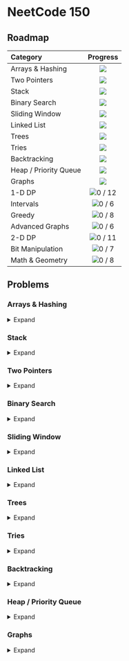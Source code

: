 # NeetCode 150

## Roadmap
| Category | Progress |
|:---------|:--------:|
| Arrays & Hashing | <picture><img src="https://img.shields.io/badge/9%20/%209-Solved-ffffff?style=flat&color=1f883d"></picture> |
| Two Pointers | <picture><img src="https://img.shields.io/badge/5%20/%205-Solved-ffffff?style=flat&color=1f883d"></picture> |
| Stack | <picture><img src="https://img.shields.io/badge/7%20/%207-Solved-ffffff?style=flat&color=1f883d"></picture> |
| Binary Search |  <picture><img src="https://img.shields.io/badge/7%20/%207-Solved-ffffff?style=flat&color=1f883d"></picture> |
| Sliding Window |  <picture><img src="https://img.shields.io/badge/6%20/%206-Solved-ffffff?style=flat&color=1f883d"></picture> |
| Linked List | <picture><img src="https://img.shields.io/badge/11%20/%2011-Solved-ffffff?style=flat&color=1f883d"></picture> |
| Trees | <picture><img src="https://img.shields.io/badge/15%20/%2015-Solved-ffffff?style=flat&color=1f883d"></picture> |
| Tries | <picture><img src="https://img.shields.io/badge/3%20/%203-Solved-ffffff?style=flat&color=1f883d"></picture> |
| Backtracking | <picture><img src="https://img.shields.io/badge/9%20/%209-Solved-ffffff?style=flat&color=1f883d"></picture> |
| Heap / Priority Queue | <picture><img src="https://img.shields.io/badge/7%20/%207-Solved-ffffff?style=flat&color=1f883d"></picture> |
| Graphs | <picture><img src="https://img.shields.io/badge/1%20/%2013-Solved-ffffff?style=flat&color=ffffff"></picture> |
| 1-D DP | ![0 / 12](https://img.shields.io/badge/0%20/%2012-Solved-ffffff?style=flat&color=ffffff) |
| Intervals | ![0 / 6](https://img.shields.io/badge/0%20/%206-Solved-ffffff?style=flat&color=ffffff) |
| Greedy | ![0 / 8](https://img.shields.io/badge/0%20/%208-Solved-ffffff?style=flat&color=ffffff) |
| Advanced Graphs | ![0 / 6](https://img.shields.io/badge/0%20/%206-Solved-ffffff?style=flat&color=ffffff) |
| 2-D DP | ![0 / 11](https://img.shields.io/badge/0%20/%2011-Solved-ffffff?style=flat&color=ffffff) |
| Bit Manipulation | ![0 / 7](https://img.shields.io/badge/0%20/%207-Solved-ffffff?style=flat&color=ffffff) |
| Math & Geometry | ![0 / 8](https://img.shields.io/badge/0%20/%208-Solved-ffffff?style=flat&color=ffffff) |

## Problems

### Arrays & Hashing
<details>
  <summary>Expand</summary>
  
  | Problem | Solution |
  |:--------|:--------:|
  | [Contains Duplicate](https://neetcode.io/problems/duplicate-integer) | [C++](https://github.com/delcanovega/NeetCode/blob/main/01_Arrays_and_Hashing/01_Contains_Duplicate/main.cpp) |
  | [Valid Anagram](https://neetcode.io/problems/is-anagram) | [C++](https://github.com/delcanovega/NeetCode/blob/main/01_Arrays_and_Hashing/02_Anagram/main.cpp) |
  | [Two Sum](https://neetcode.io/problems/two-integer-sum) | [C++](https://github.com/delcanovega/NeetCode/blob/main/01_Arrays_and_Hashing/03_Two_Sum/main.cpp) |
  | [Group Anagrams](https://neetcode.io/problems/anagram-groups) | [C++](https://github.com/delcanovega/NeetCode/blob/main/01_Arrays_and_Hashing/04_Group_Anagrams/main.cpp) |
  | [Top K Frequent Elements](https://neetcode.io/problems/top-k-elements-in-list) | [C++](https://github.com/delcanovega/NeetCode/blob/main/01_Arrays_and_Hashing/05_Top_K_Frequent_Elements/main.cpp) |
  | [Encode and Decode Strings](https://neetcode.io/problems/string-encode-and-decode) | [C++](https://github.com/delcanovega/NeetCode/blob/main/01_Arrays_and_Hashing/06_Encode_and_Decode_Strings/main.cpp) |
  | [Products of Array Except Self](https://neetcode.io/problems/products-of-array-discluding-self) | [C++](https://github.com/delcanovega/NeetCode/blob/main/01_Arrays_and_Hashing/07_Products_of_Array_Except_Self/main.cpp) |
  | [Valid Sudoku](https://neetcode.io/problems/valid-sudoku) | [C++](https://github.com/delcanovega/NeetCode/blob/main/01_Arrays_and_Hashing/08_Valid_Sudoku/main.cpp) |
  | [Longest Consecutive Sequence](https://neetcode.io/problems/longest-consecutive-sequence) | [C++](https://github.com/delcanovega/NeetCode/blob/main/01_Arrays_and_Hashing/09_Longest_Consecutive_Sequence/main.cpp) |
</details>

### Stack
<details>
  <summary>Expand</summary>
  
  | Problem | Solution |
  |:--------|:--------:|
  | [Valid Parentheses](https://neetcode.io/problems/validate-parentheses) | [C++](https://github.com/delcanovega/NeetCode/blob/main/02_Stack/01_Valid_Parentheses/main.cpp) |
  | [Minimum Stack](https://neetcode.io/problems/minimum-stack) | [C++](https://github.com/delcanovega/NeetCode/blob/main/02_Stack/02_Minimum_Stack/main.cpp) |
  | [Evaluate Reverse Polish Notation](https://neetcode.io/problems/evaluate-reverse-polish-notation) | [C++](https://github.com/delcanovega/NeetCode/blob/main/02_Stack/03_Evaluate_Reverse_Polish_Notation/main.cpp) |
  | [Generate Parentheses](https://neetcode.io/problems/generate-parentheses) | [C++](https://github.com/delcanovega/NeetCode/blob/main/02_Stack/04_Generate_Parentheses/main.cpp) |
  | [Daily Temperatures](https://neetcode.io/problems/daily-temperatures) | [C++](https://github.com/delcanovega/NeetCode/blob/main/02_Stack/05_Daily_Temperatures/main.cpp) |
  | [Car Fleet](https://neetcode.io/problems/car-fleet) | [C++](https://github.com/delcanovega/NeetCode/blob/main/02_Stack/06_Car_Fleet/main.cpp) |
  | [Largest Rectangle in Histogram](https://neetcode.io/problems/largest-rectangle-in-histogram) | [C++](https://github.com/delcanovega/NeetCode/blob/main/02_Stack/07_Largest_Rectangle_in_Histogram/main.cpp) |
</details>

### Two Pointers
<details>
  <summary>Expand</summary>
  
  | Problem | Solution |
  |:--------|:--------:|
  | [Valid Palindrome](https://neetcode.io/problems/is-palindrome) | [C++](https://github.com/delcanovega/NeetCode/blob/main/03_Two_Pointers/01_Valid_Palindrome/main.cpp) |
  | [Two Integer Sum II](https://neetcode.io/problems/two-integer-sum-ii) | [C++](https://github.com/delcanovega/NeetCode/blob/main/03_Two_Pointers/02_Two_Integer_Sum_II/main.cpp) |
  | [3Sum](https://neetcode.io/problems/three-integer-sum) | [C++](https://github.com/delcanovega/NeetCode/blob/main/03_Two_Pointers/03_3Sum/main.cpp) |
  | [Container With Most Water](https://neetcode.io/problems/max-water-container) | [C++](https://github.com/delcanovega/NeetCode/blob/main/03_Two_Pointers/04_Container_with_Most_Water/main.cpp) |
  | [Trapping Rain Water](https://neetcode.io/problems/trapping-rain-water) | [C++](https://github.com/delcanovega/NeetCode/blob/main/03_Two_Pointers/05_Trapping_Rain_Water/main.cpp) |
</details>

### Binary Search
<details>
  <summary>Expand</summary>
  
  | Problem | Solution |
  |:--------|:--------:|
  | [Binary Search](https://neetcode.io/problems/binary-search) | [C++](https://github.com/delcanovega/NeetCode/blob/main/04_Binary_Search/01_Binary_Search/main.cpp) |
  | [Search a 2D Matrix](https://neetcode.io/problems/search-2d-matrix) | [C++](https://github.com/delcanovega/NeetCode/blob/main/04_Binary_Search/02_Search_a_2D_Matrix/main.cpp) |
  | [Koko Eating Bananas](https://neetcode.io/problems/eating-bananas) | [C++](https://github.com/delcanovega/NeetCode/blob/main/04_Binary_Search/03_Koko_Eating_Bananas/main.cpp) |
  | [Find Minimum in Rotated Sorted Array](https://neetcode.io/problems/find-minimum-in-rotated-sorted-array) | [C++](https://github.com/delcanovega/NeetCode/blob/main/04_Binary_Search/04_Find_Minimum_in_Rotated_Sorted_Array/main.cpp) |
  | [Search in Rotated Sorted Array](https://neetcode.io/problems/find-target-in-rotated-sorted-array) | [C++](https://github.com/delcanovega/NeetCode/blob/main/04_Binary_Search/05_Search_in_Rotated_Sorted_Array/main.cpp) |
  | [Time Based Key-Value Store](https://neetcode.io/problems/time-based-key-value-store) | [C++](https://github.com/delcanovega/NeetCode/blob/main/04_Binary_Search/06_Time_Based_Key-Value_Store/main.cpp) |
  | [Median of Two Sorted Arrays](https://neetcode.io/problems/median-of-two-sorted-arrays) | [C++](https://github.com/delcanovega/NeetCode/blob/main/04_Binary_Search/07_Median_of_Two_Sorted_Arrays/main.cpp) |
</details>

### Sliding Window
<details>
  <summary>Expand</summary>
  
  | Problem | Solution |
  |:--------|:--------:|
  | [Best Time to Buy and Sell Stock](https://neetcode.io/problems/buy-and-sell-crypto) | [C++](https://github.com/delcanovega/NeetCode/blob/main/05_Sliding_Window/01_Best_Time_to_Buy_and_Sell_Stock/main.cpp) |
  | [Longest Substring Without Repeating Characters](https://neetcode.io/problems/longest-substring-without-duplicates) | [C++](https://github.com/delcanovega/NeetCode/blob/main/05_Sliding_Window/02_Longest_Substring_Without_Repeating_Characters/main.cpp) |
  | [Longest Repeating Character Replacement](https://neetcode.io/problems/longest-repeating-substring-with-replacement) | [C++](https://github.com/delcanovega/NeetCode/blob/main/05_Sliding_Window/03_Longest_Repeating_Character_Replacement/main.cpp) |
  | [Permutation in String](https://neetcode.io/problems/permutation-string) | [C++](https://github.com/delcanovega/NeetCode/blob/main/05_Sliding_Window/04_Permutation_in_String/main.cpp) |
  | [Minimum Window Substring](https://neetcode.io/problems/minimum-window-with-characters) | [C++](https://github.com/delcanovega/NeetCode/blob/main/05_Sliding_Window/05_Minimum_Window_Substring/main.cpp) |
  | [Sliding Window Maximum](https://neetcode.io/problems/sliding-window-maximum) | [C++](https://github.com/delcanovega/NeetCode/blob/main/05_Sliding_Window/06_Sliding_Window_Maximum/main.cpp) |
</details>

### Linked List
<details>
  <summary>Expand</summary>
  
  | Problem | Solution |
  |:--------|:--------:|
  | [Reverse Linked List](https://neetcode.io/problems/reverse-a-linked-list) | [C++](https://github.com/delcanovega/NeetCode/blob/main/06_Linked_List/01_Reverse_Linked_List/main.cpp) |
  | [Merge Two Sorted Linked Lists](https://neetcode.io/problems/merge-two-sorted-linked-lists) | [C++](https://github.com/delcanovega/NeetCode/blob/main/06_Linked_List/02_Merge_Two_Sorted_Linked_Lists/main.cpp) |
  | [Linked List Cycle Detection](https://neetcode.io/problems/linked-list-cycle-detection) | [C++](https://github.com/delcanovega/NeetCode/blob/main/06_Linked_List/03_Linked_List_Cycle_Detection/main.cpp) |
  | [Reorder Linked List](https://neetcode.io/problems/reorder-linked-list) | [C++](https://github.com/delcanovega/NeetCode/blob/main/06_Linked_List/04_Reorder_Linked_List/main.cpp) |
  | [Remove Node From End of Linked List](https://neetcode.io/problems/remove-node-from-end-of-linked-list) | [C++](https://github.com/delcanovega/NeetCode/blob/main/06_Linked_List/05_Remove_Node_From_End_of_Linked_List/main.cpp) |
  | [Copy Linked List with Random Pointer](https://neetcode.io/problems/copy-linked-list-with-random-pointer) | [C++](https://github.com/delcanovega/NeetCode/blob/main/06_Linked_List/06_Copy_Linked_List_with_Random_Pointer/main.cpp) |
  | [Add Two Numbers](https://neetcode.io/problems/add-two-numbers) | [C++](https://github.com/delcanovega/NeetCode/blob/main/06_Linked_List/07_Add_Two_Numbers/main.cpp) |
  | [Find the Duplicate Number](https://neetcode.io/problems/find-duplicate-integer) | [C++](https://github.com/delcanovega/NeetCode/blob/main/06_Linked_List/08_Find_the_Duplicate_Number/main.cpp) |
  | [LRU Cache](https://neetcode.io/problems/lru-cache) | [C++](https://github.com/delcanovega/NeetCode/blob/main/06_Linked_List/09_LRU_Cache/main.cpp) |
  | [Merge K Sorted Linked Lists](https://neetcode.io/problems/merge-k-sorted-linked-lists) | [C++](https://github.com/delcanovega/NeetCode/blob/main/06_Linked_List/10_Merge_K_Sorted_Linked_Lists/main.cpp) |
  | [Reverse Nodes in K-Group](https://neetcode.io/problems/reverse-nodes-in-k-group) | [C++](https://github.com/delcanovega/NeetCode/blob/main/06_Linked_List/11_Reverse_Nodes_in_K-Group/main.cpp) |
</details>

### Trees
<details>
  <summary>Expand</summary>
  
  | Problem | Solution |
  |:--------|:--------:|
  | [Invert Binary Tree](https://neetcode.io/problems/invert-a-binary-tree) | [C++](https://github.com/delcanovega/NeetCode/blob/main/07_Trees/01_Invert_Binary_Tree/main.cpp) |
  | [Maximum Depth of Binary Tree](https://neetcode.io/problems/depth-of-binary-tree) | [C++](https://github.com/delcanovega/NeetCode/blob/main/07_Trees/02_Maximum_Depth_of_Binary_Tree/main.cpp) |
  | [Diameter of Binary Tree](https://neetcode.io/problems/binary-tree-diameter) | [C++](https://github.com/delcanovega/NeetCode/blob/main/07_Trees/03_Diameter_of_Binary_Tree/main.cpp) |
  | [Balanced Binary Tree](https://neetcode.io/problems/balanced-binary-tree) | [C++](https://github.com/delcanovega/NeetCode/blob/main/07_Trees/04_Balanced_Binary_Tree/main.cpp) |
  | [Same Binary Tree](https://neetcode.io/problems/same-binary-tree) | [C++](https://github.com/delcanovega/NeetCode/blob/main/07_Trees/05_Same_Binary_Tree/main.cpp) |
  | [Subtree of Another Tree](https://neetcode.io/problems/subtree-of-a-binary-tree) | [C++](https://github.com/delcanovega/NeetCode/blob/main/07_Trees/06_Subtree_of_Another_Tree/main.cpp) |
  | [Lowest Common Ancestor in Binary Search Tree](https://neetcode.io/problems/lowest-common-ancestor-in-binary-search-tree) | [C++](https://github.com/delcanovega/NeetCode/blob/main/07_Trees/07_Lowest_Common_Ancestor_in_Binary_Search_Tree/main.cpp) |
  | [Binary Tree Level Order Traversal](https://neetcode.io/problems/level-order-traversal-of-binary-tree) | [C++](https://github.com/delcanovega/NeetCode/blob/main/07_Trees/08_Binary_Tree_Level_Order_Traversal/main.cpp) |
  | [Binary Tree Right Side View](https://neetcode.io/problems/binary-tree-right-side-view) | [C++](https://github.com/delcanovega/NeetCode/blob/main/07_Trees/09_Binary_Tree_Right_Side_View/main.cpp) |
  | [Count Good Nodes in Binary Tree](https://neetcode.io/problems/count-good-nodes-in-binary-tree) | [C++](https://github.com/delcanovega/NeetCode/blob/main/07_Trees/10_Count_Good_Nodes_in_Binary_Tree/main.cpp) |
  | [Valid Binary Search Tree](https://neetcode.io/problems/valid-binary-search-tree) | [C++](https://github.com/delcanovega/NeetCode/blob/main/07_Trees/11_Valid_Binary_Search_Tree/main.cpp) |
  | [Kth Smallest Integer in BST](https://neetcode.io/problems/kth-smallest-integer-in-bst) | [C++](https://github.com/delcanovega/NeetCode/blob/main/07_Trees/12_Kth_Smallest_Integer_in_BST/main.cpp) |
  | [Construct Binary Tree from Preorder and Inorder Traversal](https://neetcode.io/problems/binary-tree-from-preorder-and-inorder-traversal) | [C++](https://github.com/delcanovega/NeetCode/blob/main/07_Trees/13_Construct_Binary_Tree_from_Preorder_and_Inorder_Traversal/main.cpp) |
  | [Binary Tree Maximum Path Sum](https://neetcode.io/problems/binary-tree-maximum-path-sum) | [C++](https://github.com/delcanovega/NeetCode/blob/main/07_Trees/14_Binary_Tree_Maximum_Path_Sum/main.cpp) |
  | [Serialize and Deserialize Binary Tree](https://neetcode.io/problems/serialize-and-deserialize-binary-tree) | [C++](https://github.com/delcanovega/NeetCode/blob/main/07_Trees/15_Serialize_and_Deserialize_Binary_Tree/main.cpp) |
</details>

### Tries
<details>
  <summary>Expand</summary>
  
  | Problem | Solution |
  |:--------|:--------:|
  | [Implement Trie (Prefix Tree)](https://neetcode.io/problems/implement-prefix-tree) | [C++](https://github.com/delcanovega/NeetCode/blob/main/08_Tries/01_Implement_Trie/main.cpp) |
  | [Design Add and Search Word Data Structure](https://neetcode.io/problems/design-word-search-data-structure) | [C++](https://github.com/delcanovega/NeetCode/blob/main/08_Tries/02_Design_Add_and_Search_Word_Data_Structuree/main.cpp) |
  | [Word Search II](https://neetcode.io/problems/dsearch-for-word-ii) | [C++](https://github.com/delcanovega/NeetCode/blob/main/08_Tries/03_Word_Search_II/main.cpp) |
</details>

### Backtracking
<details>
  <summary>Expand</summary>
  
  | Problem | Solution |
  |:--------|:--------:|
  | [Subsets](https://neetcode.io/problems/subsets) | [C++](https://github.com/delcanovega/NeetCode/blob/main/09_Backtracking/01_Subsets/main.cpp) |
  | [Combination Sum](https://neetcode.io/problems/combination-target-sum) | [C++](https://github.com/delcanovega/NeetCode/blob/main/09_Backtracking/02_Combination_Sum/main.cpp) |
  | [Combination Sum II](https://neetcode.io/problems/combination-target-sum-ii) | [C++](https://github.com/delcanovega/NeetCode/blob/main/09_Backtracking/03_Combination_Sum_II/main.cpp) |
  | [Permutations](https://neetcode.io/problems/permutations) | [C++](https://github.com/delcanovega/NeetCode/blob/main/09_Backtracking/04_Permutations/main.cpp) |
  | [Subsets II](https://neetcode.io/problems/subsets-ii) | [C++](https://github.com/delcanovega/NeetCode/blob/main/09_Backtracking/05_Subsets_II/main.cpp) |
  | [Word Search](https://neetcode.io/problems/search-for-word) | [C++](https://github.com/delcanovega/NeetCode/blob/main/09_Backtracking/06_Word_Search/main.cpp) |
  | [Palindrome Partitioning](https://neetcode.io/problems/palindrome-partitioning) | [C++](https://github.com/delcanovega/NeetCode/blob/main/09_Backtracking/07_Palindrome_Partitioning/main.cpp) |
  | [Letter Combinations of a Phone Number](https://neetcode.io/problems/combinations-of-a-phone-number) | [C++](https://github.com/delcanovega/NeetCode/blob/main/09_Backtracking/08_Letter_Combinations_of_a_Phone_Number/main.cpp) |
  | [N-Queens](https://neetcode.io/problems/n-queens) | [C++](https://github.com/delcanovega/NeetCode/blob/main/09_Backtracking/09_N-Queens/main.cpp) |
</details>

### Heap / Priority Queue
<details>
  <summary>Expand</summary>
  
  | Problem | Solution |
  |:--------|:--------:|
  | [Kth Largest Element in a Stream](https://neetcode.io/problems/kth-largest-integer-in-a-stream) | [C++](https://github.com/delcanovega/NeetCode/blob/main/10_Heaps/01_Kth_Largest_Element_in_a_Stream/main.cpp) |
  | [Last Stone Weight](https://neetcode.io/problems/last-stone-weight) | [C++](https://github.com/delcanovega/NeetCode/blob/main/10_Heaps/02_Last_Stone_Weight/main.cpp) |
  | [K Closest Points to Origin](https://neetcode.io/problems/k-closest-points-to-origin) | [C++](https://github.com/delcanovega/NeetCode/blob/main/10_Heaps/03_K_Closest_Points_to_Origin/main.cpp) |
  | [Kth Largest Element in an Array](https://neetcode.io/problems/kth-largest-element-in-an-array) | [C++](https://github.com/delcanovega/NeetCode/blob/main/10_Heaps/04_Kth_Largest_Element_in_an_Array/main.cpp) |
  | [Task Scheduler](https://neetcode.io/problems/task-scheduling) | [C++](https://github.com/delcanovega/NeetCode/blob/main/10_Heaps/05_Task_Scheduler/main.cpp) |
  | [Design Twitter](https://neetcode.io/problems/design-twitter-feed) | [C++](https://github.com/delcanovega/NeetCode/blob/main/10_Heaps/06_Design_Twitter/main.cpp) |
  | [Find Median From Data Stream](https://neetcode.io/problems/find-median-in-a-data-stream) | [C++](https://github.com/delcanovega/NeetCode/blob/main/10_Heaps/07_Find_Median_From_Data_Stream/main.cpp) |
</details>

### Graphs
<details>
  <summary>Expand</summary>
  
  | Problem | Solution |
  |:--------|:--------:|
  | [Number of Islands](https://neetcode.io/problems/count-number-of-islands) | [C++](https://github.com/delcanovega/NeetCode/blob/main/11_Graphs/01_Number_of_Islands/main.cpp) |
</details>
